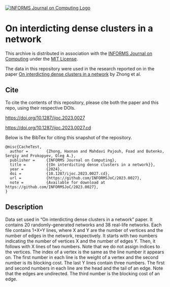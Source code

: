 [![INFORMS Journal on Computing Logo](https://INFORMSJoC.github.io/logos/INFORMS_Journal_on_Computing_Header.jpg)](https://pubsonline.informs.org/journal/ijoc)

# On interdicting dense clusters in a network

This archive is distributed in association with the [INFORMS Journal on
Computing](https://pubsonline.informs.org/journal/ijoc) under the [MIT License](LICENSE).

The data in this repository were used in the research reported on in the paper 
[On interdicting dense clusters in a network](https://doi.org/10.1287/ijoc.2023.0027) by Zhong et al. 

## Cite

To cite the contents of this repository, please cite both the paper and this repo, using their respective DOIs.

https://doi.org/10.1287/ijoc.2023.0027

https://doi.org/10.1287/ijoc.2023.0027.cd

Below is the BibTex for citing this snapshot of the repository.

```
@misc{CacheTest,
  author =        {Zhong, Haonan and Mahdavi Pajouh, Foad and Butenko, Sergiy and Prokopyev, Oleg A.},
  publisher =     {INFORMS Journal on Computing},
  title =         {{On interdicting dense clusters in a network}},
  year =          {2024},
  doi =           {10.1287/ijoc.2023.0027.cd},
  url =           {https://github.com/INFORMSJoC/2023.0027},
  note =          {Available for download at https://github.com/INFORMSJoC/2023.0027},
}  
```

## Description

Data set used in “On interdicting dense clusters in a network” paper. It contains 20 randomly-generated networks and 38 real-life networks. Each file contains 1+X+Y lines, where X and Y are the number of vertices and the number of edges in the network, respectively. It starts with two numbers indicating the number of vertices X and the number of edges Y. Then, it follows with X lines of two numbers. Note that we do not assign indices to the vertices. The index of a vertex is the same as the line number it appears on. The first number in each line is the weight of a vertex and the second number is its blocking cost. The last Y lines contain three numbers. The first and second numbers in each line are the head and the tail of an edge. Note that the edges are undirected. The third number is the blocking cost of an edge.

